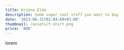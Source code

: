 ```yaml
---
title: Kriona Elda
description: Some super cool stuff you want to buy
date: '2023-08-31T01:04:09+03:00'
thumbnail: /assets/t-shirt.png
price: '800'
---
```

lorem
